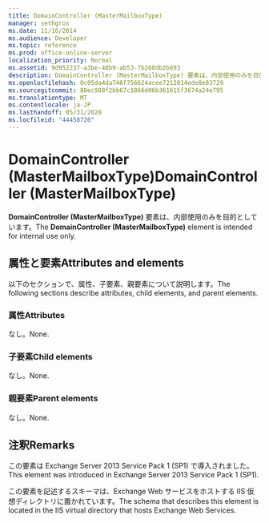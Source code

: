 ```yaml
---
title: DomainController (MasterMailboxType)
manager: sethgros
ms.date: 11/16/2014
ms.audience: Developer
ms.topic: reference
ms.prod: office-online-server
localization_priority: Normal
ms.assetid: 9d952237-a3be-48b9-ab53-7b268db2b693
description: DomainController (MasterMailboxType) 要素は、内部使用のみを目的としています。
ms.openlocfilehash: 0c05da4da746f756624acee7212014ede8e83729
ms.sourcegitcommit: 88ec988f2bb67c1866d06b361615f3674a24e795
ms.translationtype: MT
ms.contentlocale: ja-JP
ms.lasthandoff: 05/31/2020
ms.locfileid: "44458720"
---
```

# <a name="domaincontroller-mastermailboxtype"></a><span data-ttu-id="e5928-103">DomainController (MasterMailboxType)</span><span class="sxs-lookup"><span data-stu-id="e5928-103">DomainController (MasterMailboxType)</span></span>

<span data-ttu-id="e5928-104">**DomainController (MasterMailboxType)** 要素は、内部使用のみを目的としています。</span><span class="sxs-lookup"><span data-stu-id="e5928-104">The **DomainController (MasterMailboxType)** element is intended for internal use only.</span></span> 

## <a name="attributes-and-elements"></a><span data-ttu-id="e5928-105">属性と要素</span><span class="sxs-lookup"><span data-stu-id="e5928-105">Attributes and elements</span></span>

<span data-ttu-id="e5928-106">以下のセクションで、属性、子要素、親要素について説明します。</span><span class="sxs-lookup"><span data-stu-id="e5928-106">The following sections describe attributes, child elements, and parent elements.</span></span>
  
### <a name="attributes"></a><span data-ttu-id="e5928-107">属性</span><span class="sxs-lookup"><span data-stu-id="e5928-107">Attributes</span></span>

<span data-ttu-id="e5928-108">なし。</span><span class="sxs-lookup"><span data-stu-id="e5928-108">None.</span></span>
  
### <a name="child-elements"></a><span data-ttu-id="e5928-109">子要素</span><span class="sxs-lookup"><span data-stu-id="e5928-109">Child elements</span></span>

<span data-ttu-id="e5928-110">なし。</span><span class="sxs-lookup"><span data-stu-id="e5928-110">None.</span></span>
  
### <a name="parent-elements"></a><span data-ttu-id="e5928-111">親要素</span><span class="sxs-lookup"><span data-stu-id="e5928-111">Parent elements</span></span>

<span data-ttu-id="e5928-112">なし。</span><span class="sxs-lookup"><span data-stu-id="e5928-112">None.</span></span>
  
## <a name="remarks"></a><span data-ttu-id="e5928-113">注釈</span><span class="sxs-lookup"><span data-stu-id="e5928-113">Remarks</span></span>

<span data-ttu-id="e5928-114">この要素は Exchange Server 2013 Service Pack 1 (SP1) で導入されました。</span><span class="sxs-lookup"><span data-stu-id="e5928-114">This element was introduced in Exchange Server 2013 Service Pack 1 (SP1).</span></span>
  
<span data-ttu-id="e5928-115">この要素を記述するスキーマは、Exchange Web サービスをホストする IIS 仮想ディレクトリに置かれています。</span><span class="sxs-lookup"><span data-stu-id="e5928-115">The schema that describes this element is located in the IIS virtual directory that hosts Exchange Web Services.</span></span>
  

